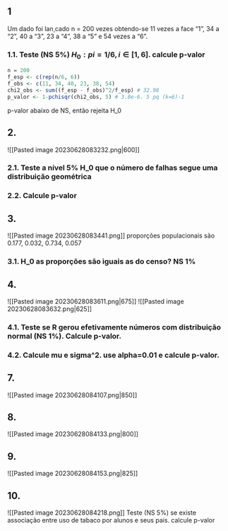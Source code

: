 ## 1
Um dado foi lan¸cado n = 200 vezes obtendo-se 11 vezes a face “1”, 34 a “2”, 40 a
“3”, 23 a “4”, 38 a “5” e 54 vezes a “6”.

### 1.1. Teste (NS 5%) $H_0: pi=1/6, i\in [1,6]$. calcule p-valor
```R
n = 200
f_esp <- c(rep(n/6, 6))
f_obs <- c(11, 34, 40, 23, 38, 54)
chi2_obs <- sum((f_esp - f_obs)^2/f_esp) # 32.98
p_valor <- 1-pchisqr(chi2_obs, 5) # 3.8e-6. 5 pq (k=6)-1
```
p-valor abaixo de NS, então rejeita H_0

## 2.
![[Pasted image 20230628083232.png|600]]

### 2.1. Teste a nível 5% H_0 que o número de falhas segue uma distribuição geométrica

### 2.2. Calcule p-valor

## 3.
![[Pasted image 20230628083441.png]]
proporções populacionais são 0.177, 0.032, 0.734, 0.057

### 3.1. H_0 as proporções são iguais as do censo? NS 1%

## 4.
![[Pasted image 20230628083611.png|675]]
![[Pasted image 20230628083632.png|625]]

### 4.1. Teste se R gerou efetivamente números com distribuição normal (NS 1%). Calcule p-valor.
### 4.2. Calcule mu e sigma^2. use alpha=0.01 e calcule p-valor.

## 7. 
![[Pasted image 20230628084107.png|850]]

## 8.
![[Pasted image 20230628084133.png|800]]

## 9.
![[Pasted image 20230628084153.png|825]]

## 10.
![[Pasted image 20230628084218.png]]
Teste (NS 5%) se existe associação entre uso de tabaco por alunos e seus pais. calcule p-valor